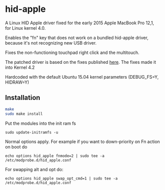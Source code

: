 hid-apple
======================

A Linux HID Apple driver fixed for the early 2015 Apple MacBook Pro 12,1, for Linux kernel 4.0.

Enables the "fn" key that does not work on a bundled hid-apple driver, because it's not recognizing new USB driver.

Fixes the non-functioning touchpad right click and the multitouch.

The patched driver is based on the fixes published [here]( https://bugzilla.kernel.org/show_bug.cgi?id=96771). The fixes made it into Kernel 4.2

Hardcoded with the default Ubuntu 15.04 kernel parameters (DEBUG_FS=Y, HIDRAW=Y)

Installation
---------------------

```sh
make
sudo make install
```

Put the modules into the init ram fs
```
sudo update-initramfs -u
```

Normal options apply. For example if you want to down-priority on Fn action on boot do
```
echo options hid_apple fnmode=2 | sudo tee -a /etc/modprobe.d/hid_apple.conf
```

For swapping alt and opt do:
```
echo options hid_apple swap_opt_cmd=1 | sudo tee -a /etc/modprobe.d/hid_apple.conf
```

